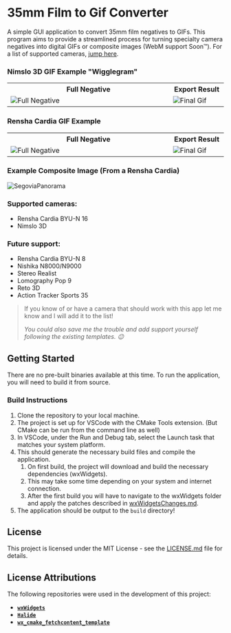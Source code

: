 # 35mm Film to Gif Converter
A simple GUI application to convert 35mm film negatives to GIFs. This program aims to provide a streamlined process for turning specialty camera negatives into digital GIFs or composite images (WebM support Soon™).
For a list of supported cameras, [jump here](#supported-cameras).

### Nimslo 3D GIF Example "Wigglegram"
<table>
   <tr>
      <th>Full Negative</th>
      <th>Export Result</th>
   </tr>
   <tr>
      <td valign="center" width="60%" height="auto"><img src="https://github.com/user-attachments/assets/4967c70c-63a2-4fca-9db6-d2b1393da0ff" alt="Full Negative"/></td>
      <td valign="center" width="20%" height="auto"><img src="https://github.com/user-attachments/assets/065ad43e-c41a-4be6-aec0-e413263cdf20" alt="Final Gif"/></td>
   </tr>
</table>

### Rensha Cardia GIF Example
<table>
   <tr>
      <th>Full Negative</th>
      <th>Export Result</th>
   </tr>
   <tr>
      <td valign="center" width="60%" height="auto"><img src="https://github.com/user-attachments/assets/3af9bfd6-6f1c-4b53-968a-2acbd190dc3e" alt="Full Negative"/></td>
      <td valign="center" width="20%" height="auto"><img src="https://github.com/user-attachments/assets/9c4d51cc-6899-41d9-8d27-248203786a7b" alt="Final Gif"/></td>
   </tr>
</table>

### Example Composite Image (From a Rensha Cardia)
![SegoviaPanorama](https://github.com/user-attachments/assets/90f33312-2954-4e78-a9b5-617a56d80fe1)


### Supported cameras:
- Rensha Cardia BYU-N 16
- Nimslo 3D

### Future support:
- Rensha Cardia BYU-N 8
- Nishika N8000/N9000
- Stereo Realist
- Lomography Pop 9
- Reto 3D
- Action Tracker Sports 35
  
> If you know of or have a camera that should work with this app let me know and I will add it to the list!
> 
> *You could also save me the trouble and add support yourself following the existing templates. 😉*

## Getting Started
There are no pre-built binaries available at this time. To run the application, you will need to build it from source.

### Build Instructions
1. Clone the repository to your local machine.
2. The project is set up for VSCode with the CMake Tools extension. (But CMake can be run from the command line as well)
3. In VSCode, under the Run and Debug tab, select the Launch task that matches your system platform.
4. This should generate the necessary build files and compile the application.
   1. On first build, the project will download and build the necessary dependencies (wxWidgets).
   2. This may take some time depending on your system and internet connection.
   3. After the first build you will have to navigate to the wxWidgets folder and apply the patches described in [wxWidgetsChanges.md](wxWidgetsChanges.md).
5. The application should be output to the `build` directory!

## License
This project is licensed under the MIT License - see the [LICENSE.md](LICENSE.md) file for details.

## License Attributions
The following repositories were used in the development of this project:
- [**`wxWidgets`**](https://github.com/wxWidgets/wxWidgets)
- [**`Halide`**](https://github.com/halide/Halide)
- [**`wx_cmake_fetchcontent_template`**](https://github.com/lszl84/wx_cmake_fetchcontent_template)

